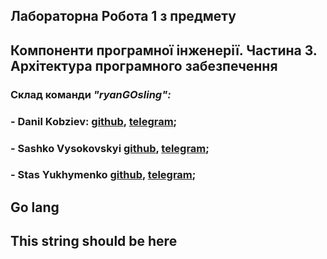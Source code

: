 ## Лабораторна Робота 1 з предмету
## Компоненти програмної інженерії. Частина 3. Архітектура програмного забезпечення

### Склад команди ***"ryanGOsling":***

### - Danil Kobziev: [github](https://github.com/thent1), [telegram](https://t.me/Sevenpointnine);
### - Sashko Vysokovskyi [github](https://github.com/v-jester), [telegram](https://t.me/VJester);
### - Stas Yukhymenko [github](https://github.com/stasyukhymenko), [telegram](https://t.me/stas_yukhymenko);

## Go lang
## This string should be here